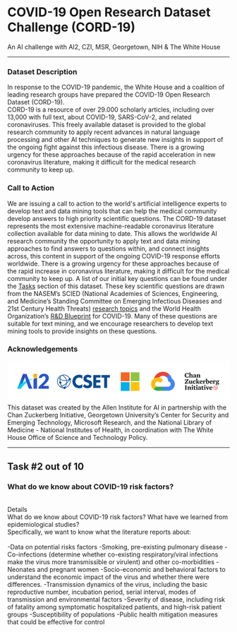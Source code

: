 # COVID-19 Open Research Dataset Challenge (CORD-19)
An AI challenge with AI2, CZI, MSR, Georgetown, NIH & The White House

---
### Dataset Description
In response to the COVID-19 pandemic, the White House and a coalition of leading research groups have prepared the COVID-19 Open Research Dataset (CORD-19).<br>
CORD-19 is a resource of over 29.000 scholarly articles, including over 13,000 with full text, about COVID-19, SARS-CoV-2, and related coronaviruses. This freely available dataset is provided to the global research community to apply recent advances in natural language processing and other AI techniques to generate new insights in support of the ongoing fight against this infectious disease. There is a growing urgency for these approaches because of the rapid acceleration in new coronavirus literature, making it difficult for the medical research community to keep up.

### Call to Action
We are issuing a call to action to the world's artificial intelligence experts to develop text and data mining tools that can help the medical community develop answers to high priority scientific questions. The CORD-19 dataset represents the most extensive machine-readable coronavirus literature collection available for data mining to date. This allows the worldwide AI research community the opportunity to apply text and data mining approaches to find answers to questions within, and connect insights across, this content in support of the ongoing COVID-19 response efforts worldwide. There is a growing urgency for these approaches because of the rapid increase in coronavirus literature, making it difficult for the medical community to keep up.
A list of our initial key questions can be found under the [Tasks](https://www.kaggle.com/allen-institute-for-ai/CORD-19-research-challenge/tasks) section of this dataset. These key scientific questions are drawn from the NASEM’s SCIED (National Academies of Sciences, Engineering, and Medicine’s Standing Committee on Emerging Infectious Diseases and 21st Century Health Threats) [research topics](https://www.nationalacademies.org/event/03-11-2020/standing-committee-on-emerging-infectious-diseases-and-21st-century-health-threats-virtual-meeting-1) and the World Health Organization’s [R&D Blueprint](https://www.who.int/blueprint/priority-diseases/key-action/Global_Research_Forum_FINAL_VERSION_for_web_14_feb_2020.pdf?ua=1) for COVID-19. 
Many of these questions are suitable for text mining, and we encourage researchers to develop text mining tools to provide insights on these questions.

### Acknowledgements
![logo_ackow.png](https://github.com/MikeHatchi/CORD-19/blob/master/logo_acknow.png)
This dataset was created by the Allen Institute for AI in partnership with the Chan Zuckerberg Initiative, Georgetown University’s Center for Security and Emerging Technology, Microsoft Research, and the National Library of Medicine - National Institutes of Health, in coordination with The White House Office of Science and Technology Policy.

---
 
## Task #2 out of 10
### What do we know about COVID-19 risk factors?<br>
<br>
Details<br>
What do we know about COVID-19 risk factors? What have we learned from epidemiological studies?<br>
Specifically, we want to know what the literature reports about:<br>
<br>
-Data on potential risks factors
 -Smoking, pre-existing pulmonary disease
 -Co-infections (determine whether co-existing respiratory/viral infections make the virus more transmissible or virulent) and other co-morbidities
 -Neonates and pregnant women
 -Socio-economic and behavioral factors to understand the economic impact of the virus and whether there were differences.
-Transmission dynamics of the virus, including the basic reproductive number, incubation period, serial interval, modes of transmission and environmental factors
-Severity of disease, including risk of fatality among symptomatic hospitalized patients, and high-risk patient groups
-Susceptibility of populations
-Public health mitigation measures that could be effective for control

